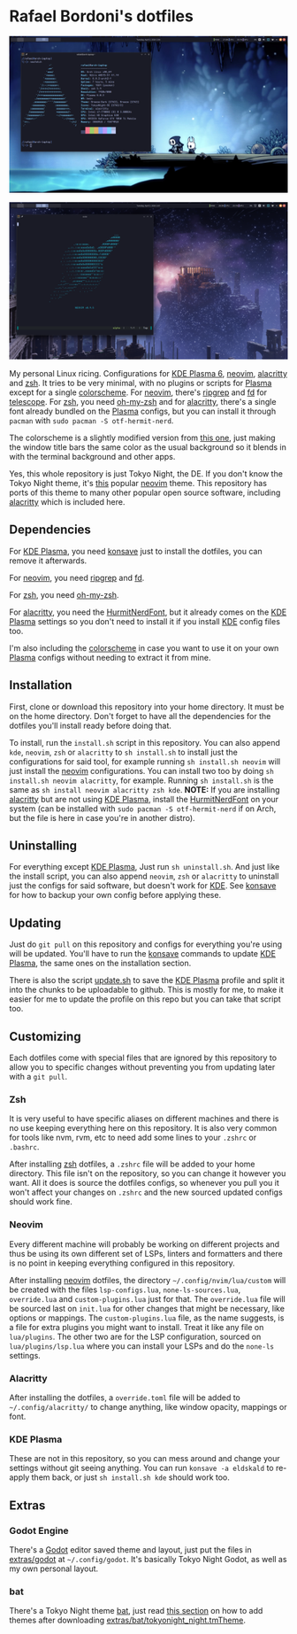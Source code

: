# Rafael Bordoni's dotfiles

![](images/ss1.png)

![](images/ss2.png)

My personal Linux ricing. Configurations for [KDE Plasma 6](https://kde.org/plasma-desktop/), [neovim](https://neovim.io), [alacritty](https://alacritty.org/) and [zsh](https://wiki.archlinux.org/title/zsh). It tries to be very minimal, with no plugins or scripts for [Plasma](https://kde.org/plasma-desktop/) except for a single [colorscheme](TokyoNight.colors). For [neovim](https://neovim.io), there's [ripgrep](https://github.com/BurntSushi/ripgrep) and [fd](https://github.com/sharkdp/fd) for [telescope](https://github.com/nvim-telescope/telescope.nvim). For [zsh](https://wiki.archlinux.org/title/zsh), you need [oh-my-zsh](https://ohmyz.sh/) and for [alacritty](https://alacritty.org/), there's a single font already bundled on the [Plasma](https://kde.org/plasma-desktop/) configs, but you can install it through `pacman` with `sudo pacman -S otf-hermit-nerd`.

The colorscheme is a slightly modified version from [this one](https://github.com/Jayy-Dev/Plasma-Tokyo-Night/blob/plasma-6/colorscheme/TokyoNight.colors), just making the window title bars the same color as the usual background so it blends in with the terminal background and other apps.

Yes, this whole repository is just Tokyo Night, the DE. If you don't know the Tokyo Night theme, it's [this](https://github.com/folke/tokyonight.nvim) popular [neovim](https://neovim.io) theme. This repository has ports of this theme to many other popular open source software, including [alacritty](https://alacritty.org/) which is included here.

## Dependencies

For [KDE Plasma](https://kde.org/plasma-desktop/), you need [konsave](https://github.com/Prayag2/konsave) just to install the dotfiles, you can remove it afterwards.

For [neovim](https://neovim.io), you need [ripgrep](https://github.com/BurntSushi/ripgrep) and [fd](https://github.com/sharkdp/fd).

For [zsh](https://wiki.archlinux.org/title/zsh), you need [oh-my-zsh](https://ohmyz.sh/).

For [alacritty](https://alacritty.org/), you need the [HurmitNerdFont](Hermit.zip), but it already comes on the [KDE Plasma](https://kde.org/plasma-desktop/) settings so you don't need to install it if you install [KDE](https://kde.org/plasma-desktop/) config files too.

I'm also including the [colorscheme](TokyoNight.colors) in case you want to use it on your own [Plasma](https://kde.org/plasma-desktop/) configs without needing to extract it from mine.

## Installation

First, clone or download this repository into your home directory. It must be on the home directory. Don't forget to have all the dependencies for the dotfiles you'll install ready before doing that.

To install, run the `install.sh` script in this repository. You can also append `kde`, `neovim`, `zsh` or `alacritty` to `sh install.sh` to install just the configurations for said tool, for example running `sh install.sh neovim` will just install the [neovim](https://neovim.io) configurations. You can install two too by doing `sh install.sh neovim alacritty`, for example. Running `sh install.sh` is the same as `sh install neovim alacritty zsh kde`. __NOTE:__ If you are installing [alacritty](https://alacritty.org/) but are not using [KDE Plasma](https://kde.org/plasma-deskotp/), install the [HurmitNerdFont](Hermit.zip) on your system (can be installed with `sudo pacman -S otf-hermit-nerd` if on Arch, but the file is here in case you're in another distro).

## Uninstalling

For everything except [KDE Plasma](https://kde.org/plasma-desktop/), Just run `sh uninstall.sh`. And just like the install script, you can also append `neovim`, `zsh` or `alacritty` to uninstall just the configs for said software, but doesn't work for [KDE](https://kde.org/plasma-desktop/). See [konsave](https://github.com/Prayag2/konsave) for how to backup your own config before applying these.

## Updating

Just do `git pull` on this repository and configs for everything you're using will be updated. You'll have to run the [konsave](https://github.com/Prayag2/konsave) commands to update [KDE Plasma](http://kde.org/plasma-desktop/), the same ones on the installation section.

There is also the script [update.sh](kde/update.sh) to save the [KDE Plasma](https://kde.org/plasma-desktop/) profile and split it into the chunks to be uploadable to github. This is mostly for me, to make it easier for me to update the profile on this repo but you can take that script too.

## Customizing

Each dotfiles come with special files that are ignored by this repository to allow you to specific changes without preventing you from updating later with a `git pull`.

### Zsh

It is very useful to have specific aliases on different machines and there is no use keeping everything here on this repository. It is also very common for tools like nvm, rvm, etc to need add some lines to your `.zshrc` or `.bashrc`.

After installing [zsh](https://wiki.archlinux.org/title/zsh) dotfiles, a `.zshrc` file will be added to your home directory. This file isn't on the repository, so you can change it however you want. All it does is source the dotfiles configs, so whenever you pull you it won't affect your changes on `.zshrc` and the new sourced updated configs should work fine.

### Neovim

Every different machine will probably be working on different projects and thus be using its own different set of LSPs, linters and formatters and there is no point in keeping everything configured in this repository.

After installing [neovim](https://neovim.io) dotfiles, the directory `~/.config/nvim/lua/custom` will be created with the files `lsp-configs.lua`, `none-ls-sources.lua`, `override.lua` and `custom-plugins.lua` just for that. The `override.lua` file will be sourced last on `init.lua` for other changes that might be necessary, like options or mappings. The `custom-plugins.lua` file, as the name suggests, is a file for extra plugins you might want to install. Treat it like any file on `lua/plugins`. The other two are for the LSP configuration, sourced on `lua/plugins/lsp.lua` where you can install your LSPs and do the `none-ls` settings.

### Alacritty

After installing the dotfiles, a `override.toml` file will be added to `~/.config/alacritty/` to change anything, like window opacity, mappings or font.

### KDE Plasma

These are not in this repository, so you can mess around and change your settings without git seeing anything. You can run `konsave -a eldskald` to re-apply them back, or just `sh install.sh kde` should work too.

## Extras

### Godot Engine

There's a [Godot](https://godotengine.org/) editor saved theme and layout, just put the files in [extras/godot](extras/godot) at `~/.config/godot`. It's basically Tokyo Night Godot, as well as my own personal layout.

### bat

There's a Tokyo Night theme [bat](https://github.com/sharkdp/bat), just read [this section](https://github.com/sharkdp/bat#adding-new-themes) on how to add themes after downloading [extras/bat/tokyonight_night.tmTheme](extras/bat/tokyonight_night.tmTheme).
